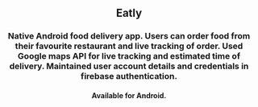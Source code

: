 <h2 align="center">
Eatly
</h2>

<h3 align="center">
Native Android food delivery app. Users can order food from their
favourite restaurant and live tracking of order. Used Google maps API for live tracking and estimated time of
delivery. Maintained user account details and credentials in firebase
authentication.
</h3>

<h4 align="center">
Available for Android.
</h4>

<br>
